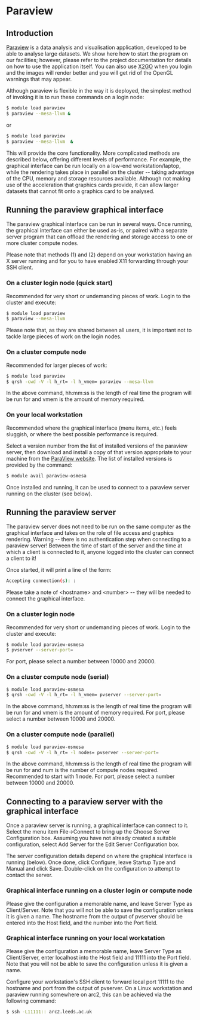 # Paraview

## Introduction

[Paraview](http://www.paraview.org/) is a data analysis and visualisation application, developed to be able to analyse large datasets. We show here how to start the program on our facilities; however, please refer to the project documentation for details on how to use the application itself.  You can also use [X2GO](../../getting_started/x2go) when you login and the images will render better and you will get rid of the OpenGL warnings that may appear.

Although paraview is flexible in the way it is deployed, the simplest method of invoking it is to run these commands on a login node:

```bash
$ module load paraview
$ paraview --mesa-llvm &
```

or

```bash
$ module load paraview
$ paraview --mesa-llvm  &
```

This will provide the core functionality. More complicated methods are described below, offering different levels of performance. For example, the graphical interface can be run locally on a low-end workstation/laptop, while the rendering takes place in parallel on the cluster -- taking advantage of the CPU, memory and storage resources available. Although not making use of the acceleration that graphics cards provide, it can allow larger datasets that cannot fit onto a graphics card to be analysed.

## Running the paraview graphical interface

The paraview graphical interface can be run in several ways. Once running, the graphical interface can either be used as-is, or paired with a separate server program that can offload the rendering and storage access to one or more cluster compute nodes.

Please note that methods (1) and (2) depend on your workstation having an X server running and for you to have enabled X11 forwarding through your SSH client.

### On a cluster login node (quick start)

Recommended for very short or undemanding pieces of work. Login to the cluster and execute:

```bash
$ module load paraview
$ paraview --mesa-llvm
```

Please note that, as they are shared between all users, it is important not to tackle large pieces of work on the login nodes.

### On a cluster compute node

Recommended for larger pieces of work:

```bash
$ module load paraview
$ qrsh -cwd -V -l h_rt= -l h_vmem= paraview --mesa-llvm
```

In the above command, hh:mm:ss is the length of real time the program will be run for and vmem is the amount of memory required.

### On your local workstation

Recommended where the graphical interface (menu items, etc.) feels sluggish, or where the best possible performance is required.

Select a version number from the list of installed versions of the paraview server, then download and install a copy of that version appropriate to your machine from the [ParaView website](http://www.paraview.org/). The list of installed versions is provided by the command:

```bash
$ module avail paraview-osmesa
```

Once installed and running, it can be used to connect to a paraview server running on the cluster (see below).

## Running the paraview server

The paraview server does not need to be run on the same computer as the graphical interface and takes on the role of file access and graphics rendering. Warning -- there is no authentication step when connecting to a paraview server! Between the time of start of the server and the time at which a client is connected to it, anyone logged into the cluster can connect a client to it!

Once started, it will print a line of the form:

```bash
Accepting connection(s): :
```

Please take a note of \<hostname\> and \<number\> -- they will be needed to connect the graphical interface.

### On a cluster login node

Recommended for very short or undemanding pieces of work. Login to the cluster and execute:

```bash
$ module load paraview-osmesa
$ pvserver --server-port=
```

For port, please select a number between 10000 and 20000.

### On a cluster compute node (serial)

```bash
$ module load paraview-osmesa
$ qrsh -cwd -V -l h_rt= -l h_vmem= pvserver --server-port=
```

In the above command, hh:mm:ss is the length of real time the program will be run for and vmem is the amount of memory required. For port, please select a number between 10000 and 20000.

### On a cluster compute node (parallel)

```bash
$ module load paraview-osmesa
$ qrsh -cwd -V -l h_rt= -l nodes= pvserver --server-port=
```

In the above command, hh:mm:ss is the length of real time the program will be run for and num is the number of compute nodes required. Recommended to start with 1 node. For port, please select a number between 10000 and 20000.

## Connecting to a paraview server with the graphical interface

Once a paraview server is running, a graphical interface can connect to it. Select the menu item File-\>Connect to bring up the Choose Server Configuration box. Assuming you have not already created a suitable configuration, select Add Server for the Edit Server Configuration box.

The server configuration details depend on where the graphical interface is running (below). Once done, click Configure, leave Startup Type and Manual and click Save. Double-click on the configuration to attempt to contact the server.

### Graphical interface running on a cluster login or compute node

Please give the configuration a memorable name, and leave Server Type as Client/Server. Note that you will not be able to save the configuration unless it is given a name. The hostname from the output of pvserver should be entered into the Host field, and the number into the Port field.

### Graphical interface running on your local workstation

Please give the configuration a memorable name, leave Server Type as Client/Server, enter localhost into the Host field and 11111 into the Port field. Note that you will not be able to save the configuration unless it is given a name.

Configure your workstation's SSH client to forward local port 11111 to the hostname and port from the output of pvserver. On a Linux workstation and paraview running somewhere on arc2, this can be achieved via the following command:

```bash
$ ssh -L11111:: arc2.leeds.ac.uk
```
